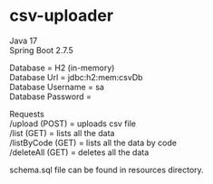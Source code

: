 # csv-uploader

Java 17\
Spring Boot 2.7.5

Database = H2 (in-memory)\
Database Url = jdbc:h2:mem:csvDb\
Database Username = sa\
Database Password =

Requests\
/upload (POST) = uploads csv file\
/list (GET) = lists all the data\
/listByCode (GET) = lists all the data by code\
/deleteAll (GET) = deletes all the data

schema.sql file can be found in resources directory.
